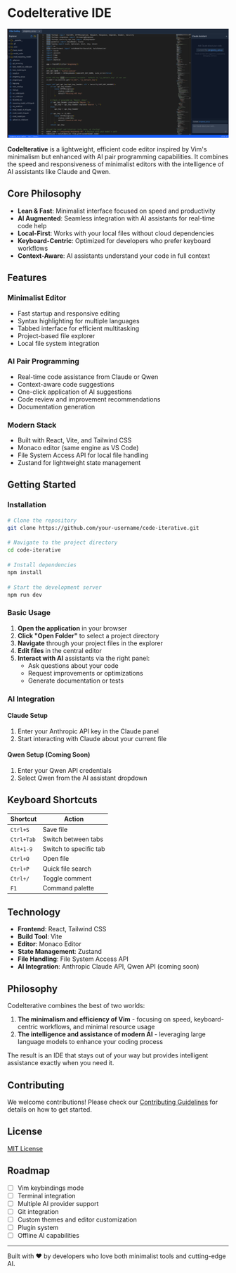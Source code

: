 # CodeIterative IDE

![alt text](screenshot.png)

**CodeIterative** is a lightweight, efficient code editor inspired by Vim's minimalism but enhanced with AI pair programming capabilities. It combines the speed and responsiveness of minimalist editors with the intelligence of AI assistants like Claude and Qwen.

## Core Philosophy

- **Lean & Fast**: Minimalist interface focused on speed and productivity
- **AI Augmented**: Seamless integration with AI assistants for real-time code help
- **Local-First**: Works with your local files without cloud dependencies
- **Keyboard-Centric**: Optimized for developers who prefer keyboard workflows
- **Context-Aware**: AI assistants understand your code in full context

## Features

### Minimalist Editor
- Fast startup and responsive editing
- Syntax highlighting for multiple languages
- Tabbed interface for efficient multitasking
- Project-based file explorer
- Local file system integration

### AI Pair Programming
- Real-time code assistance from Claude or Qwen
- Context-aware code suggestions
- One-click application of AI suggestions
- Code review and improvement recommendations
- Documentation generation

### Modern Stack
- Built with React, Vite, and Tailwind CSS
- Monaco editor (same engine as VS Code)
- File System Access API for local file handling
- Zustand for lightweight state management

## Getting Started

### Installation

```bash
# Clone the repository
git clone https://github.com/your-username/code-iterative.git

# Navigate to the project directory
cd code-iterative

# Install dependencies
npm install

# Start the development server
npm run dev
```

### Basic Usage

1. **Open the application** in your browser
2. **Click "Open Folder"** to select a project directory
3. **Navigate** through your project files in the explorer
4. **Edit files** in the central editor
5. **Interact with AI** assistants via the right panel:
   - Ask questions about your code
   - Request improvements or optimizations
   - Generate documentation or tests

### AI Integration

#### Claude Setup
1. Enter your Anthropic API key in the Claude panel
2. Start interacting with Claude about your current file

#### Qwen Setup (Coming Soon)
1. Enter your Qwen API credentials
2. Select Qwen from the AI assistant dropdown

## Keyboard Shortcuts

| Shortcut | Action |
|----------|--------|
| `Ctrl+S` | Save file |
| `Ctrl+Tab` | Switch between tabs |
| `Alt+1-9` | Switch to specific tab |
| `Ctrl+O` | Open file |
| `Ctrl+P` | Quick file search |
| `Ctrl+/` | Toggle comment |
| `F1` | Command palette |

## Technology

- **Frontend**: React, Tailwind CSS
- **Build Tool**: Vite
- **Editor**: Monaco Editor
- **State Management**: Zustand
- **File Handling**: File System Access API
- **AI Integration**: Anthropic Claude API, Qwen API (coming soon)

## Philosophy

CodeIterative combines the best of two worlds:

1. **The minimalism and efficiency of Vim** - focusing on speed, keyboard-centric workflows, and minimal resource usage
2. **The intelligence and assistance of modern AI** - leveraging large language models to enhance your coding process

The result is an IDE that stays out of your way but provides intelligent assistance exactly when you need it.

## Contributing

We welcome contributions! Please check our [Contributing Guidelines](CONTRIBUTING.md) for details on how to get started.

## License

[MIT License](LICENSE)

## Roadmap

- [ ] Vim keybindings mode
- [ ] Terminal integration
- [ ] Multiple AI provider support
- [ ] Git integration
- [ ] Custom themes and editor customization
- [ ] Plugin system
- [ ] Offline AI capabilities

---

Built with ❤️ by developers who love both minimalist tools and cutting-edge AI.